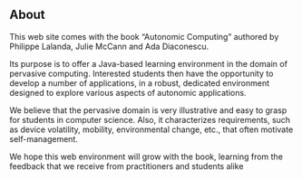 <article markdown="1" class="single-column">

# About

This web site comes with the book “Autonomic Computing” authored by Philippe Lalanda, Julie McCann and Ada Diaconescu.

Its purpose is to offer a Java-based learning environment in the domain of pervasive computing. Interested students then have the opportunity to develop a number of applications, in a robust, dedicated environment designed to explore various aspects of autonomic applications.

We believe that the pervasive domain is very illustrative and easy to grasp for students in computer science. Also, it characterizes requirements, such as device volatility, mobility, environmental change, etc., that often motivate self-management.

We hope this web environment will grow with the book, learning from the feedback that we receive from practitioners and students alike



</article>